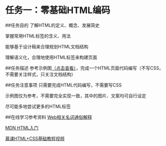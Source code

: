 # 任务一：零基础HTML编码
##任务目的
了解HTML的定义、概念、发展简史

掌握常用HTML标签的含义、用法

能够基于设计稿来合理规划HTML文档结构

理解语义化，合理地使用HTML标签来构建页面

##任务描述
参考示例图[（点击查看）](http://7xrp04.com1.z0.glb.clouddn.com/task_1_1_1.jpg)，完成一个HTML页面代码编写（不写CSS，不需要关注样式，只关注文档结构）

##任务注意事项
只需要完成HTML代码编写，不需要写CSS

示例图仅为参考，不需要完全实现一致，其中的图片、文案均可自行设定

尽可能多地尝试更多的HTML标签

##在线学习参考资料
[Web相关名词通俗解释](https://www.zhihu.com/question/22689579)

[MDN HTML入门](https://developer.mozilla.org/zh-CN/docs/Web/Guide/HTML/Introduction)

[慕课HTML+CSS基础教程视频](http://www.imooc.com/learn/9)

